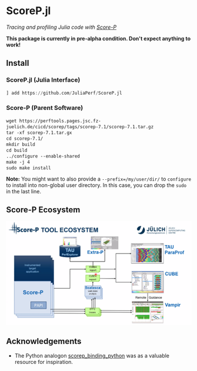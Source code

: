 # ScoreP.jl

*Tracing and profiling Julia code with [Score-P](https://www.vi-hps.org/projects/score-p)*

**This package is currently in pre-alpha condition. Don't expect anything to work!**

## Install

### ScoreP.jl (Julia Interface)

```julia
] add https://github.com/JuliaPerf/ScoreP.jl
```

### Score-P (Parent Software)

```
wget https://perftools.pages.jsc.fz-juelich.de/cicd/scorep/tags/scorep-7.1/scorep-7.1.tar.gz
tar -xf scorep-7.1.tar.gx
cd scorep-7.1/
mkdir build
cd build
../configure --enable-shared
make -j 4
sudo make install
```

**Note:** You might want to also provide a `--prefix=/my/user/dir/` to `configure` to install into non-global user directory. In this case, you can drop the `sudo` in the last line.

## Score-P Ecosystem

![](https://github.com/JuliaPerf/ScoreP.jl/raw/main/scorep_ecosystem.png)

## Acknowledgements

* The Python analogon [scorep_binding_python](https://github.com/score-p/scorep_binding_python) was as a valuable resource for inspiration.
